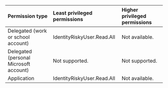 |Permission type|Least privileged permissions|Higher privileged permissions|
|:---|:---|:---|
|Delegated (work or school account)|IdentityRiskyUser.Read.All|Not available.|
|Delegated (personal Microsoft account)|Not supported.|Not supported.|
|Application|IdentityRiskyUser.Read.All|Not available.|